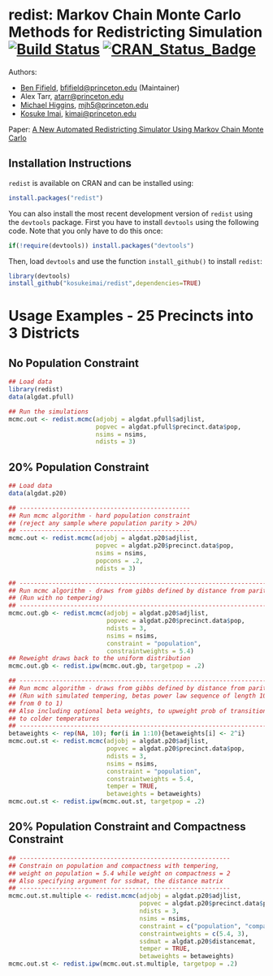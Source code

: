 redist: Markov Chain Monte Carlo Methods for Redistricting Simulation [![Build Status](https://travis-ci.org/kosukeimai/redist.svg?branch=master)](https://travis-ci.org/kosukeimai/redist) [![CRAN\_Status\_Badge](http://www.r-pkg.org/badges/version/redist)](https://cran.r-project.org/package=redist)
===========================================================================================================================================================================================================================================================================================================

Authors:

-   [Ben Fifield](https://www.benfifield.com), <bfifield@princeton.edu> (Maintainer)
-   Alex Tarr, <atarr@princeton.edu>
-   [Michael Higgins](http://www-personal.k-state.edu/~mikehiggins/), <mjh5@princeton.edu>
-   [Kosuke Imai](https://imai.princeton.edu), <kimai@princeton.edu>

Paper: [A New Automated Redistricting Simulator Using Markov Chain Monte Carlo](http://imai.princeton.edu/research/files/redist.pdf)

Installation Instructions
-------------------------

`redist` is available on CRAN and can be installed using:

``` r
install.packages("redist")
```

You can also install the most recent development version of `redist` using the `devtools` package. First you have to install `devtools` using the following code. Note that you only have to do this once:

``` r
if(!require(devtools)) install.packages("devtools")
```

Then, load `devtools` and use the function `install_github()` to install `redist`:

``` r
library(devtools)
install_github("kosukeimai/redist",dependencies=TRUE)
```

Usage Examples - 25 Precincts into 3 Districts
==============================================

No Population Constraint
------------------------

``` r
## Load data
library(redist)
data(algdat.pfull)

## Run the simulations
mcmc.out <- redist.mcmc(adjobj = algdat.pfull$adjlist,
                        popvec = algdat.pfull$precinct.data$pop,
                        nsims = nsims,
                        ndists = 3)
```

20% Population Constraint
-------------------------

``` r
## Load data
data(algdat.p20)

## -----------------------------------------------
## Run mcmc algorithm - hard population constraint
## (reject any sample where population parity > 20%)
## -----------------------------------------------
mcmc.out <- redist.mcmc(adjobj = algdat.p20$adjlist,
                        popvec = algdat.p20$precinct.data$pop,
                        nsims = nsims,
                        popcons = .2,
                        ndists = 3)

## ---------------------------------------------------------------------
## Run mcmc algorithm - draws from gibbs defined by distance from parity
## (Run with no tempering)
## ---------------------------------------------------------------------
mcmc.out.gb <- redist.mcmc(adjobj = algdat.p20$adjlist,
                           popvec = algdat.p20$precinct.data$pop,
                           ndists = 3,
                           nsims = nsims,
                           constraint = "population",
                           constraintweights = 5.4)
## Reweight draws back to the uniform distribution
mcmc.out.gb <- redist.ipw(mcmc.out.gb, targetpop = .2)

## ---------------------------------------------------------------------
## Run mcmc algorithm - draws from gibbs defined by distance from parity
## (Run with simulated tempering, betas power law sequence of length 10
## from 0 to 1)
## Also including optional beta weights, to upweight prob of transitions
## to colder temperatures
## ---------------------------------------------------------------------
betaweights <- rep(NA, 10); for(i in 1:10){betaweights[i] <- 2^i}
mcmc.out.st <- redist.mcmc(adjobj = algdat.p20$adjlist,
                           popvec = algdat.p20$precinct.data$pop,
                           ndists = 3,
                           nsims = nsims,
                           constraint = "population",
                           constraintweights = 5.4,
                           temper = TRUE,
                           betaweights = betaweights)
mcmc.out.st <- redist.ipw(mcmc.out.st, targetpop = .2)
```

20% Population Constraint and Compactness Constraint
----------------------------------------------------

``` r
## ----------------------------------------------------------
## Constrain on population and compactness with tempering,
## weight on population = 5.4 while weight on compactness = 2
## Also specifying argument for ssdmat, the distance matrix
## ----------------------------------------------------------
mcmc.out.st.multiple <- redist.mcmc(adjobj = algdat.p20$adjlist,
                                    popvec = algdat.p20$precinct.data$pop,
                                    ndists = 3,
                                    nsims = nsims,
                                    constraint = c("population", "compact"),
                                    constraintweights = c(5.4, 3),
                                    ssdmat = algdat.p20$distancemat,
                                    temper = TRUE,
                                    betaweights = betaweights)
mcmc.out.st <- redist.ipw(mcmc.out.st.multiple, targetpop = .2)
```
